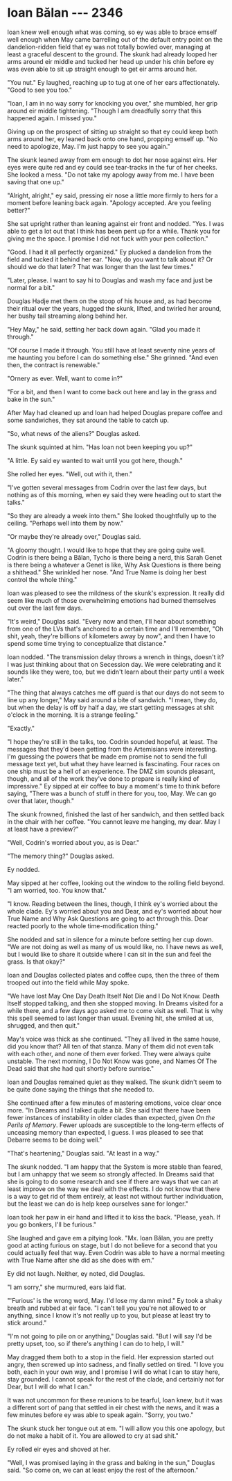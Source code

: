 # Ioan Bălan --- 2346

Ioan knew well enough what was coming, so ey was able to brace emself well enough when May came barrelling out of the default entry point on the dandelion-ridden field that ey was not totally bowled over, managing at least a graceful descent to the ground. The skunk had already looped her arms around eir middle and tucked her head up under his chin before ey was even able to sit up straight enough to get eir arms around her.

"You nut." Ey laughed, reaching up to tug at one of her ears affectionately. "Good to see you too."

"Ioan, I am in no way sorry for knocking you over," she mumbled, her grip around eir middle tightening. "Though I am dreadfully sorry that this happened again. I missed you."

Giving up on the prospect of sitting up straight so that ey could keep both arms around her, ey leaned back onto one hand, propping emself up. "No need to apologize, May. I'm just happy to see you again."

The skunk leaned away from em enough to dot her nose against eirs. Her eyes were quite red and ey could see tear-tracks in the fur of her cheeks. She looked a mess. "Do not take my apology away from me. I have been saving that one up."

"Alright, alright," ey said, pressing eir nose a little more firmly to hers for a moment before leaning back again. "Apology accepted. Are you feeling better?"

She sat upright rather than leaning against eir front and nodded. "Yes. I was able to get a lot out that I think has been pent up for a while. Thank you for giving me the space. I promise I did not fuck with your pen collection."

"Good. I had it all perfectly organized." Ey plucked a dandelion from the field and tucked it behind her ear. "Now, do you want to talk about it? Or should we do that later? That was longer than the last few times."

"Later, please. I want to say hi to Douglas and wash my face and just be normal for a bit."

Douglas Hadje met them on the stoop of his house and, as had become their ritual over the years, hugged the skunk, lifted, and twirled her around, her bushy tail streaming along behind her. 

"Hey May," he said, setting her back down again. "Glad you made it through."

"Of course I made it through. You still have at least seventy nine years of me haunting you before I can do something else." She grinned. "And even then, the contract is renewable."

"Ornery as ever. Well, want to come in?"

"For a bit, and then I want to come back out here and lay in the grass and bake in the sun."

After May had cleaned up and Ioan had helped Douglas prepare coffee and some sandwiches, they sat around the table to catch up.

"So, what news of the aliens?" Douglas asked.

The skunk squinted at him. "Has Ioan not been keeping you up?"

"A little. Ey said ey wanted to wait until you got here, though."

She rolled her eyes. "Well, out with it, then."

"I've gotten several messages from Codrin over the last few days, but nothing as of this morning, when ey said they were heading out to start the talks."

"So they are already a week into them." She looked thoughtfully up to the ceiling. "Perhaps well into them by now."

"Or maybe they're already over," Douglas said.

"A gloomy thought. I would like to hope that they are going quite well. Codrin is there being a Bălan, Tycho is there being a nerd, this Sarah Genet is there being a whatever a Genet is like, Why Ask Questions is there being a shithead." She wrinkled her nose. "And True Name is doing her best control the whole thing."

Ioan was pleased to see the mildness of the skunk's expression. It really did seem like much of those overwhelming emotions had burned themselves out over the last few days.

"It's weird," Douglas said. "Every now and then, I'll hear about something from one of the LVs that's anchored to a certain time and I'll remember, "Oh shit, yeah, they're billions of kilometers away by now", and then I have to spend some time trying to conceptualize that distance."

Ioan nodded. "The transmission delay throws a wrench in things, doesn't it? I was just thinking about that on Secession day. We were celebrating and it sounds like they were, too, but we didn't learn about their party until a week later."

"The thing that always catches me off guard is that our days do not seem to line up any longer," May said around a bite of sandwich. "I mean, they do, but when the delay is off by half a day, we start getting messages at shit o'clock in the morning. It is a strange feeling."

"Exactly."

"I hope they're still in the talks, too. Codrin sounded hopeful, at least. The messages that they'd been getting from the Artemisians were interesting. I'm guessing the powers that be made em promise not to send the full message text yet, but what they have learned is fascinating. Four races on one ship must be a hell of an experience. The DMZ sim sounds pleasant, though, and all of the work they've done to prepare is really kind of impressive." Ey sipped at eir coffee to buy a moment's time to think before saying, "There was a bunch of stuff in there for you, too, May. We can go over that later, though."

The skunk frowned, finished the last of her sandwich, and then settled back in the chair with her coffee. "You cannot leave me hanging, my dear. May I at least have a preview?"

"Well, Codrin's worried about you, as is Dear."

"The memory thing?" Douglas asked.

Ey nodded.

May sipped at her coffee, looking out the window to the rolling field beyond. "I am worried, too. You know that."

"I know. Reading between the lines, though, I think ey's worried about the whole clade. Ey's worried about you and Dear, and ey's worried about how True Name and Why Ask Questions are going to act through this. Dear reacted poorly to the whole time-modification thing."

She nodded and sat in silence for a minute before setting her cup down. "We are not doing as well as many of us would like, no. I have news as well, but I would like to share it outside where I can sit in the sun and feel the grass. Is that okay?"

Ioan and Douglas collected plates and coffee cups, then the three of them trooped out into the field while May spoke.

"We have lost May One Day Death Itself Not Die and I Do Not Know. Death Itself stopped talking, and then she stopped moving. In Dreams visited for a while there, and a few days ago asked me to come visit as well. That is why this spell seemed to last longer than usual. Evening hit, she smiled at us, shrugged, and then quit."

May's voice was thick as she continued. "They all lived in the same house, did you know that? All ten of that stanza. Many of them did not even talk with each other, and none of them ever forked. They were always quite unstable. The next morning, I Do Not Know was gone, and Names Of The Dead said that she had quit shortly before sunrise."

Ioan and Douglas remained quiet as they walked. The skunk didn't seem to be quite done saying the things that she needed to.

She continued after a few minutes of mastering emotions, voice clear once more. "In Dreams and I talked quite a bit. She said that there have been fewer instances of instability in older clades than expected, given *On the Perils of Memory*. Fewer uploads are susceptible to the long-term effects of unceasing memory than expected, I guess. I was pleased to see that Debarre seems to be doing well."

"That's heartening," Douglas said. "At least in a way."

The skunk nodded. "I am happy that the System is more stable than feared, but I am unhappy that we seem so strongly affected. In Dreams said that she is going to do some research and see if there are ways that we can at least improve on the way we deal with the effects. I do not know that there is a way to get rid of them entirely, at least not without further individuation, but the least we can do is help keep ourselves sane for longer."

Ioan took her paw in eir hand and lifted it to kiss the back. "Please, yeah. If you go bonkers, I'll be furious."

She laughed and gave em a pitying look. "Mx. Ioan Bălan, you are pretty good at acting furious on stage, but I do not believe for a second that you could actually feel that way. Even Codrin was able to have a normal meeting with True Name after she did as she does with em."

Ey did not laugh. Neither, ey noted, did Douglas.

"I am sorry," she murmured, ears laid flat.

"'Furious' is the wrong word, May. I'd lose my damn mind." Ey took a shaky breath and rubbed at eir face. "I can't tell you you're not allowed to or anything, since I know it's not really up to you, but please at least try to stick around."

"I'm not going to pile on or anything," Douglas said. "But I will say I'd be pretty upset, too, so if there's anything I can do to help, I will."

May dragged them both to a stop in the field. Her expression started out angry, then screwed up into sadness, and finally settled on tired. "I love you both, each in your own way, and I promise I will do what I can to stay here, stay grounded. I cannot speak for the rest of the clade, and certainly not for Dear, but I will do what I can."

It was not uncommon for these reunions to be tearful, Ioan knew, but it was a different sort of pang that settled in eir chest with the news, and it was a few minutes before ey was able to speak again. "Sorry, you two."

The skunk stuck her tongue out at em. "I will allow you this one apology, but do not make a habit of it. You are allowed to cry at sad shit."

Ey rolled eir eyes and shoved at her.

"Well, I was promised laying in the grass and baking in the sun," Douglas said. "So come on, we can at least enjoy the rest of the afternoon."

